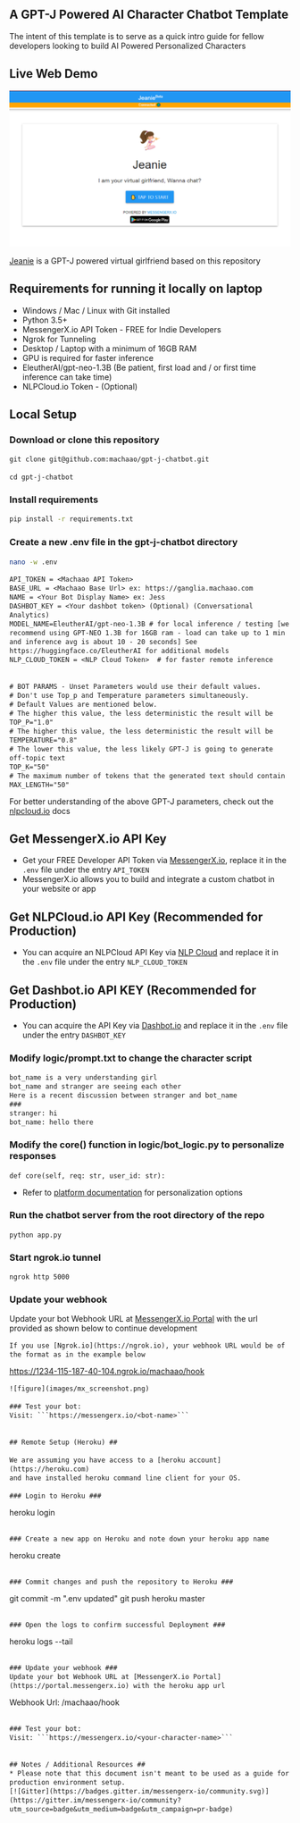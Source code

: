 ## A GPT-J Powered AI Character Chatbot Template ##
The intent of this template is to serve as a quick intro guide for fellow developers 
looking to build AI Powered Personalized Characters

## Live Web Demo ##
![figure](images/img.png)

[Jeanie](https://messengerx.io/jeanie) is a GPT-J powered virtual girlfriend based on this repository

## Requirements for running it locally on laptop ##
* Windows / Mac / Linux with Git installed
* Python 3.5+
* MessengerX.io API Token - FREE for Indie Developers
* Ngrok for Tunneling
* Desktop / Laptop with a minimum of 16GB RAM 
* GPU is required for faster inference
* EleutherAI/gpt-neo-1.3B (Be patient, first load and / or first time inference can take time)
* NLPCloud.io Token - (Optional)

  
## Local Setup ##
### Download or clone this repository ###
```
git clone git@github.com:machaao/gpt-j-chatbot.git

cd gpt-j-chatbot
```


### Install requirements ###
```bash
pip install -r requirements.txt
```

### Create a new .env file in the gpt-j-chatbot directory ###
```bash
nano -w .env
```

```
API_TOKEN = <Machaao API Token>
BASE_URL = <Machaao Base Url> ex: https://ganglia.machaao.com
NAME = <Your Bot Display Name> ex: Jess
DASHBOT_KEY = <Your dashbot token> (Optional) (Conversational Analytics)
MODEL_NAME=EleutherAI/gpt-neo-1.3B # for local inference / testing [we recommend using GPT-NEO 1.3B for 16GB ram - load can take up to 1 min and inference avg is about 10 - 20 seconds] See https://huggingface.co/EleutherAI for additional models
NLP_CLOUD_TOKEN = <NLP Cloud Token>  # for faster remote inference


# BOT PARAMS - Unset Parameters would use their default values.
# Don't use Top_p and Temperature parameters simultaneously.
# Default Values are mentioned below.
# The higher this value, the less deterministic the result will be
TOP_P="1.0" 
# The higher this value, the less deterministic the result will be
TEMPERATURE="0.8"
# The lower this value, the less likely GPT-J is going to generate off-topic text
TOP_K="50"
# The maximum number of tokens that the generated text should contain
MAX_LENGTH="50"
```
For better understanding of the above GPT-J parameters, check out the [nlpcloud.io](https://docs.nlpcloud.io/#generation) docs


## Get MessengerX.io API Key ##
* Get your FREE Developer API Token via [MessengerX.io](https://portal.messengerx.io), replace it in the ```.env``` file under the entry ```API_TOKEN```
* MessengerX.io allows you to build and integrate a custom chatbot in your website or app


## Get NLPCloud.io API Key (Recommended for Production) ##
* You can acquire an NLPCloud API Key via [NLP Cloud](https://nlpcloud.io) and replace it in the ```.env``` file under the entry
```NLP_CLOUD_TOKEN```
  
## Get Dashbot.io API KEY (Recommended for Production) ##
* You can acquire the API Key via [Dashbot.io](https://dashbot.io) and replace it in the ```.env``` file under the entry
```DASHBOT_KEY```

### Modify logic/prompt.txt to change the character script ###
```
bot_name is a very understanding girl
bot_name and stranger are seeing each other
Here is a recent discussion between stranger and bot_name
###
stranger: hi
bot_name: hello there
```

### Modify the core() function in logic/bot_logic.py to personalize responses ###
```
def core(self, req: str, user_id: str):
```
* Refer to [platform documentation](https://messengerx.rtfd.iio) for personalization options

### Run the chatbot server from the root directory of the repo ###
```
python app.py
```

### Start ngrok.io tunnel ###
```
ngrok http 5000
```

### Update your webhook ###
Update your bot Webhook URL at [MessengerX.io Portal](https://portal.messengerx.io) with the url provided as shown below to continue development
```
If you use [Ngrok.io](https://ngrok.io), your webhook URL would be of the format as in the example below
```
https://1234-115-187-40-104.ngrok.io/machaao/hook
```
![figure](images/mx_screenshot.png)

### Test your bot:
Visit: ```https://messengerx.io/<bot-name>```


## Remote Setup (Heroku) ##

We are assuming you have access to a [heroku account](https://heroku.com)
and have installed heroku command line client for your OS.

### Login to Heroku ###
```
heroku login
```

### Create a new app on Heroku and note down your heroku app name
```
heroku create
```

### Commit changes and push the repository to Heroku ###
```
git commit -m ".env updated"
git push heroku master
```

### Open the logs to confirm successful Deployment ###
```
heroku logs --tail
```

### Update your webhook ###
Update your bot Webhook URL at [MessengerX.io Portal](https://portal.messengerx.io) with the heroku app url
```
Webhook Url: <YOUR-HEROKU-APP-URL>/machaao/hook
```

### Test your bot:
Visit: ```https://messengerx.io/<your-character-name>```


## Notes / Additional Resources ##
* Please note that this document isn't meant to be used as a guide for production environment setup.
[![Gitter](https://badges.gitter.im/messengerx-io/community.svg)](https://gitter.im/messengerx-io/community?utm_source=badge&utm_medium=badge&utm_campaign=pr-badge)  
